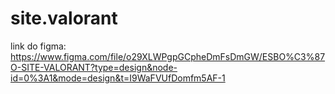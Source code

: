 # site.valorant

link do figma: https://www.figma.com/file/o29XLWPgpGCpheDmFsDmGW/ESBO%C3%87O-SITE-VALORANT?type=design&node-id=0%3A1&mode=design&t=I9WaFVUfDomfm5AF-1
